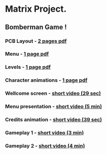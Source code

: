 # Matrix Project.

## Bomberman Game !

### PCB Layout - [2 pages pdf](https://github.com/24Arys11/Robotica/blob/master/The%20Matrix%20Project/Current%20Version/docs/PCBs.pdf)

### Menu - [1 page pdf](https://github.com/24Arys11/Robotica/blob/master/The%20Matrix%20Project/Current%20Version/docs/Menu.pdf)

### Levels - [1 page pdf](https://github.com/24Arys11/Robotica/blob/master/The%20Matrix%20Project/Current%20Version/docs/levels.pdf)

### Character animations - [1 page pdf](https://github.com/24Arys11/Robotica/blob/master/The%20Matrix%20Project/Current%20Version/docs/animations.pdf)

### Wellcome screen - [short video (29 sec)](https://youtu.be/PIbAACZ1w9Q)

### Menu presentation - [short video (5 min)](https://youtu.be/3MC6CFNlwqA)

### Credits animation - [short video (39 sec)](https://youtu.be/r5yEWpp2Rvw)

### Gameplay 1 - [short video (3 min)](https://youtu.be/_2kjGHCBAJk)

### Gameplay 2 - [short video (4 min)](https://youtu.be/AhGbZA6XfVw)

